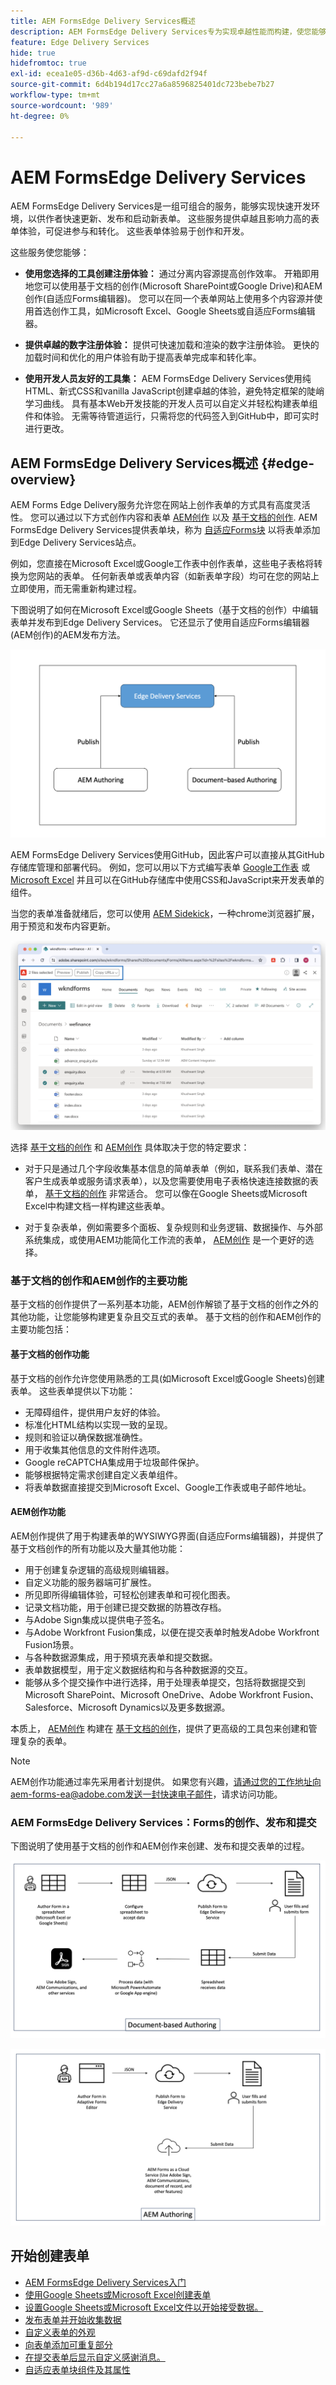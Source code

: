 ```yaml
---
title: AEM FormsEdge Delivery Services概述
description: AEM FormsEdge Delivery Services专为实现卓越性能而构建，使您能够预见简化数据收集和用户参与的未来。
feature: Edge Delivery Services
hide: true
hidefromtoc: true
exl-id: ecea1e05-d36b-4d63-af9d-c69dafd2f94f
source-git-commit: 6d4b194d17cc27a6a8596825401dc723bebe7b27
workflow-type: tm+mt
source-wordcount: '989'
ht-degree: 0%

---
```


# AEM FormsEdge Delivery Services

AEM FormsEdge Delivery Services是一组可组合的服务，能够实现快速开发环境，以供作者快速更新、发布和启动新表单。 这些服务提供卓越且影响力高的表单体验，可促进参与和转化。 这些表单体验易于创作和开发。

这些服务使您能够：

* **使用您选择的工具创建注册体验：** 通过分离内容源提高创作效率。 开箱即用地您可以使用基于文档的创作(Microsoft SharePoint或Google Drive)和AEM创作(自适应Forms编辑器)。 您可以在同一个表单网站上使用多个内容源并使用首选创作工具，如Microsoft Excel、Google Sheets或自适应Forms编辑器。

* **提供卓越的数字注册体验：** 提供可快速加载和渲染的数字注册体验。 更快的加载时间和优化的用户体验有助于提高表单完成率和转化率。

* **使用开发人员友好的工具集：** AEM FormsEdge Delivery Services使用纯HTML、新式CSS和vanilla JavaScript创建卓越的体验，避免特定框架的陡峭学习曲线。 具有基本Web开发技能的开发人员可以自定义并轻松构建表单组件和体验。 无需等待管道运行，只需将您的代码签入到GitHub中，即可实时进行更改。

## AEM FormsEdge Delivery Services概述 {#edge-overview}

AEM Forms Edge Delivery服务允许您在网站上创作表单的方式具有高度灵活性。 您可以通过以下方式创作内容和表单 [AEM创作](/help/forms/creating-adaptive-form-core-components.md) 以及 [基于文档的创作](/help/edge/docs/forms/create-forms.md). AEM FormsEdge Delivery Services提供表单块，称为 [自适应Forms块](/help/edge/docs/forms/create-forms.md) 以将表单添加到Edge Delivery Services站点。

例如，您直接在Microsoft Excel或Google工作表中创作表单，这些电子表格将转换为您网站的表单。 任何新表单或表单内容（如新表单字段）均可在您的网站上立即使用，而无需重新构建过程。

下图说明了如何在Microsoft Excel或Google Sheets（基于文档的创作）中编辑表单并发布到Edge Delivery Services。 它还显示了使用自适应Forms编辑器(AEM创作)的AEM发布方法。

![Edge Delivery 架构](/help/edge/assets/AEM-forms-with-EDS-publishing.png)

AEM FormsEdge Delivery Services使用GitHub，因此客户可以直接从其GitHub存储库管理和部署代码。 例如，您可以用以下方式编写表单 [Google工作表](/help/edge/docs/forms/create-forms.md) 或 [Microsoft Excel](/help/edge/docs/forms/create-forms.md) 并且可以在GitHub存储库中使用CSS和JavaScript来开发表单的组件。

当您的表单准备就绪后，您可以使用 [AEM Sidekick](/help/edge/docs/forms/tutorial.md#preview-and-publish-your-content)，一种chrome浏览器扩展，用于预览和发布内容更新。

![安装AEM Sidekick](/help/edge/assets/aem-sidekick-preview-publish-forms.png)

选择 [基于文档的创作](#document-based-authoring-features) 和 [AEM创作](#aem-authoring-features) 具体取决于您的特定要求：

* 对于只是通过几个字段收集基本信息的简单表单（例如，联系我们表单、潜在客户生成表单或服务请求表单），以及您需要使用电子表格快速连接数据的表单， [基于文档的创作](#document-based-authoring-features) 非常适合。 您可以像在Google Sheets或Microsoft Excel中构建文档一样构建这些表单。

* 对于复杂表单，例如需要多个面板、复杂规则和业务逻辑、数据操作、与外部系统集成，或使用AEM功能简化工作流的表单， [AEM创作](#aem-authoring-features) 是一个更好的选择。


### 基于文档的创作和AEM创作的主要功能

基于文档的创作提供了一系列基本功能，AEM创作解锁了基于文档的创作之外的其他功能，让您能够构建更复杂且交互式的表单。 基于文档的创作和AEM创作的主要功能包括：

#### 基于文档的创作功能

基于文档的创作允许您使用熟悉的工具(如Microsoft Excel或Google Sheets)创建表单。 这些表单提供以下功能：

* 无障碍组件，提供用户友好的体验。
* 标准化HTML结构以实现一致的呈现。
* 规则和验证以确保数据准确性。
* 用于收集其他信息的文件附件选项。
* Google reCAPTCHA集成用于垃圾邮件保护。
* 能够根据特定需求创建自定义表单组件。
* 将表单数据直接提交到Microsoft Excel、Google工作表或电子邮件地址。

#### AEM创作功能

AEM创作提供了用于构建表单的WYSIWYG界面(自适应Forms编辑器)，并提供了基于文档创作的所有功能以及大量其他功能：

* 用于创建复杂逻辑的高级规则编辑器。
* 自定义功能的服务器端可扩展性。
* 所见即所得编辑体验，可轻松创建表单和可视化图表。
* 记录文档功能，用于创建已提交数据的防篡改存档。
* 与Adobe Sign集成以提供电子签名。
* 与Adobe Workfront Fusion集成，以便在提交表单时触发Adobe Workfront Fusion场景。
* 与各种数据源集成，用于预填充表单和提交数据。
* 表单数据模型，用于定义数据结构和与各种数据源的交互。
* 能够从多个提交操作中进行选择，用于处理表单提交，包括将数据提交到Microsoft SharePoint、Microsoft OneDrive、Adobe Workfront Fusion、Salesforce、Microsoft Dynamics以及更多数据源。

本质上， [AEM创作](/help/forms/creating-adaptive-form-core-components.md) 构建在 [基于文档的创作](/help/edge/docs/forms/create-forms.md)，提供了更高级的工具包来创建和管理复杂的表单。

>[!NOTE]
>
>
> AEM创作功能通过率先采用者计划提供。 如果您有兴趣，请通过您的工作地址向aem-forms-ea@adobe.com发送一封快速电子邮件，请求访问功能。

### AEM FormsEdge Delivery Services：Forms的创作、发布和提交

下图说明了使用基于文档的创作和AEM创作来创建、发布和提交表单的过程。

![基于文档的创作 ](/help/edge/assets/document-based-authoring-workflow.png)

![AEM创作](/help/edge/assets/aem-authoring-workflow.png)




## 开始创建表单

* [AEM FormsEdge Delivery Services入门](/help/edge/docs/forms/tutorial.md)
* [使用Google Sheets或Microsoft Excel创建表单](/help/edge/docs/forms/create-forms.md)
* [设置Google Sheets或Microsoft Excel文件以开始接受数据&#x200B;。](/help/edge/docs/forms/submit-forms.md)
* [发布表单并开始收集数据](/help/edge/docs/forms/publish-forms.md)
* [自定义表单的外观&#x200B;](/help/edge/docs/forms/style-theme-forms.md)
* [向表单添加可重复部分&#x200B;](/help/edge/docs/forms/repeatable-forms.md)
* [在提交表单后显示自定义感谢消息&#x200B;。](/help/edge/docs/forms/thank-you-page-form.md)
* [自适应表单块组件及其属性](/help/edge/docs/forms/form-components.md)















<!-- 

## Start creating forms

<div>

  <style>
    .card-container {
        width: calc(33.33% - 10px);;
        margin: 5px;
        border: 1px solid #ccc;
        border-radius: 5px;
        padding: 5px;
        box-sizing: border-box;
        transition: background-color 0.3s ease; /* Adding transition effect */
    }
    .card-container:hover {
        background-color: #f0f0f0; /* Changing background color on hover */
    }
</style>

<div style="display: flex; flex-wrap: wrap; justify-content: space-between; margin: -5px;">
    <div class="card-container">
        <a href="/help/edge/docs/forms/create-forms.md">
            <img src="/help/edge/assets/smock_devices_18_n.svg" alt="Create a form using eds forms" style="border-radius: 5px;"> </b>
            <br><b style="margin-top: 5px;">Create a form using Google Sheets or Microsoft Excel</b>
        </a>
        <p>Create forms that load and render quickly and automatically reflows on mobile devices.</p>
    </div>
    <div class="card-container">
        <a href="/help/edge/docs/forms/create-forms.md#manually-configure-a-spreadsheet-to-accept-data">   
            <img src="/help/edge/assets/smock_platformdatamapping_18_n.svg" alt="Submit form" alt="Use Form Fragments in an EDS Form" style="border-radius: 5px;"> </b>
            <br><b style="margin-top: 5px;">Submit form to spreadsheet</b>
        </a>
        <p>Submit forms directly to your Microsoft Excel or Google Sheets.</p>
    </div>
     <div class="card-container">
        <a href="/help/edge/docs/forms/style-theme-forms.md">
            <img src="/help/edge/assets/smock_imageautomode_18_N.svg" alt="Apply styles or themes to an eds form" style="border-radius: 5px;"> </b>
            <br><b style="margin-top: 5px;">Customize a theme</b>
        </a>
        <p>Create a consistent brand image by applying the same theme across forms.</p>
    </div>
      <div class="card-container">
        <a href="/help/edge/docs/forms/validate-forms.md">
            <img src="/help/edge/assets/smock_condition_18_n.svg" alt="Add validations to form fields" style="border-radius: 5px;"> </b>
            <br><b style="margin-top: 5px;">Apply field validations</b>
        </a>
        <p>Reduce errors and frustration by checking form inputs for proper formatting.</p>
    </div> 
            <div class="card-container">
        <a href="/help/edge/docs/forms/rules-forms.md">
            <img src="/help/edge/assets/smock_documentfragment_18_n.svg" alt="Use rules to add dynamic behaviour to a form" style="border-radius: 5px;"> </b>
            <br><b style="margin-top: 5px;">Use rules to add dynamic behaviour to a form</b>
        </a>
        <p>Reuse preconfigured fragments across multiple forms.</p>
    </div>
    <div class="card-container">
        <a href="/help/edge/docs/forms/translate-forms.md">  
            <img src="/help/edge/assets/smock_abc_18_n.svg" alt="Translate an EDS Form" style="border-radius: 5px;"> </b>
            <br><b style="margin-top: 5px;">Translate a form</b>
        </a>
        <p>Extend the reach of your forms while keeping costs in check.</p>
    </div>
    <div class="card-container">
        <a href="/help/edge/docs/forms/repeatable-forms.md">  
            <img src="/help/edge/assets/smock_addto_18_n.svg" alt="Add repeatable sections to an EDS Form" style="border-radius: 5px;"> </b>
            <br><b style="margin-top: 5px;">Add repeatable sections</b>
        </a>
        <p>Effortlessly create and add repeatable sections to a form.</p>
    </div>
    <div class="card-container">
        <a href="/help/edge/docs/forms/custom-components-forms.md"> 
            <img src="/help/edge/assets/smock_userdeveloper_18_n.svg" alt="Create custom forms components using standard JavaScript and CSS"  style="border-radius: 5px;"> </b>
            <br><b style="margin-top: 5px;">Create custom components</b>
        </a>
        <p>Use standard JavaScript and CSS to create components and themes.</p>
    </div>
    <div class="card-container">
        <a href="/help/edge/docs/forms/recaptacha-forms.md">  
            <img src="/help//edge/assets/smock_keyclock_18_n.svg" alt="Use reCAPTCHA in an EDS Form" style="border-radius: 5px;"> </b>
            <br><b style="margin-top: 5px;">Use reCAPTCHA</b>
        </a>
        <p>Use OOTB reCAPTCHA integration for robust spam and bot protection.</p>
    </div>


</div>


</br>


-->